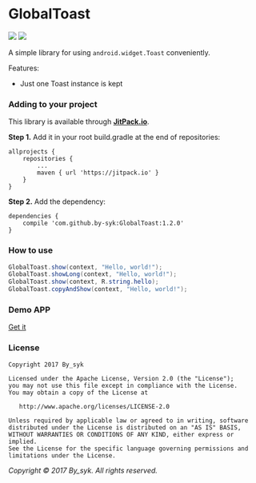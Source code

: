 # GlobalToast

[![](https://jitpack.io/v/by-syk/GlobalToast.svg)](https://jitpack.io/#by-syk/GlobalToast)
[![](https://img.shields.io/badge/Download%20aar-1.2.0-brightgreen.svg)](out/globaltoast-1.2.0.aar)

A simple library for using `android.widget.Toast` conveniently.

Features:

+ Just one Toast instance is kept


### Adding to your project

This library is available through [**JitPack.io**](https://jitpack.io/).

**Step 1.** Add it in your root build.gradle at the end of repositories:

```
allprojects {
    repositories {
        ...
        maven { url 'https://jitpack.io' }
    }
}
```

**Step 2.** Add the dependency:

```
dependencies {
    compile 'com.github.by-syk:GlobalToast:1.2.0'
}
```


### How to use

```java
GlobalToast.show(context, "Hello, world!");
GlobalToast.showLong(context, "Hello, world!");
GlobalToast.show(context, R.string.hello);
GlobalToast.copyAndShow(context, "Hello, world!");
```


### Demo APP

[Get it](out/GlobalToastSample.apk)


### License

    Copyright 2017 By_syk

    Licensed under the Apache License, Version 2.0 (the "License");
    you may not use this file except in compliance with the License.
    You may obtain a copy of the License at

       http://www.apache.org/licenses/LICENSE-2.0

    Unless required by applicable law or agreed to in writing, software
    distributed under the License is distributed on an "AS IS" BASIS,
    WITHOUT WARRANTIES OR CONDITIONS OF ANY KIND, either express or implied.
    See the License for the specific language governing permissions and
    limitations under the License.


*Copyright &#169; 2017 By_syk. All rights reserved.*